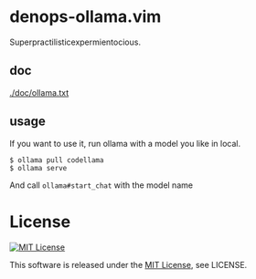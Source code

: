 # denops-ollama.vim

Superpractilisticexpermientocious.

## doc

[./doc/ollama.txt](./doc/ollama.txt)

## usage

If you want to use it, run ollama with a model you like in local.

```console
$ ollama pull codellama
$ ollama serve
```

And call `ollama#start_chat` with the model name

# License

[![MIT License](http://img.shields.io/badge/license-MIT-blue.svg)](http://www.opensource.org/licenses/MIT)

This software is released under the
[MIT License](http://www.opensource.org/licenses/MIT), see LICENSE.
